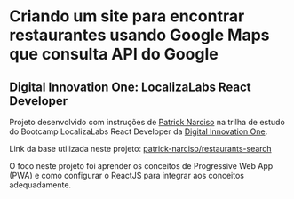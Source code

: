 # Criando um site para encontrar restaurantes usando Google Maps que consulta API do Google

## Digital Innovation One: LocalizaLabs React Developer

Projeto desenvolvido com instruções de [Patrick Narciso](https://www.linkedin.com/in/patricknarciso/) na trilha de estudo do Bootcamp LocalizaLabs React Developer da [Digital Innovation One](https://digitalinnovation.one/).

Link da base utilizada neste projeto: [patrick-narciso/restaurants-search](https://github.com/patrick-narciso/restaurants-search)

O foco neste projeto foi aprender os conceitos de Progressive Web App (PWA) e como configurar o ReactJS para integrar aos conceitos adequadamente.